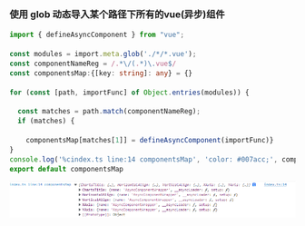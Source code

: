 ### 使用 glob 动态导入某个路径下所有的vue(异步)组件

```ts
import { defineAsyncComponent } from "vue";

const modules = import.meta.glob('./*/*.vue');
const componentNameReg = /.*\/(.*)\.vue$/
const componentsMap:{[key: string]: any} = {}

for (const [path, importFunc] of Object.entries(modules)) {

  const matches = path.match(componentNameReg);
  if (matches) {

    componentsMap[matches[1]] = defineAsyncComponent(importFunc)}
}
console.log('%cindex.ts line:14 componentsMap', 'color: #007acc;', componentsMap);
export default componentsMap
```

![image-20220803153157235](./imgs/image-20220803153157235.png)
